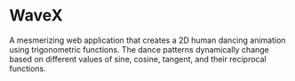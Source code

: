 # WaveX
A mesmerizing web application that creates a 2D human dancing animation using trigonometric functions. The dance patterns dynamically change based on different values of sine, cosine, tangent, and their reciprocal functions.
